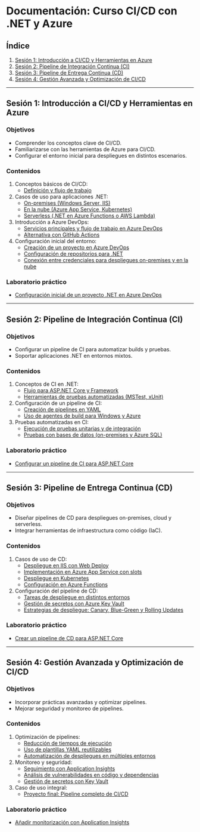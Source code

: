 # Documentación: Curso CI/CD con .NET y Azure

## Índice
1. [Sesión 1: Introducción a CI/CD y Herramientas en Azure](#sesión-1-introducción-a-cicd-y-herramientas-en-azure)
2. [Sesión 2: Pipeline de Integración Continua (CI)](#sesión-2-pipeline-de-integración-continua-ci)
3. [Sesión 3: Pipeline de Entrega Continua (CD)](#sesión-3-pipeline-de-entrega-continua-cd)
4. [Sesión 4: Gestión Avanzada y Optimización de CI/CD](#sesión-4-gestión-avanzada-y-optimización-de-cicd)

---

## Sesión 1: Introducción a CI/CD y Herramientas en Azure

### Objetivos
- Comprender los conceptos clave de CI/CD.
- Familiarizarse con las herramientas de Azure para CI/CD.
- Configurar el entorno inicial para despliegues en distintos escenarios.

### Contenidos
1. Conceptos básicos de CI/CD:
   - [Definición y flujo de trabajo](./Sesion1/ConceptosBasicos/DefinicionYFlujo.md)
2. Casos de uso para aplicaciones .NET:
   - [On-premises (Windows Server, IIS)](./Sesion1/CasosDeUso/OnPremises.md)
   - [En la nube (Azure App Service, Kubernetes)](./Sesion1/CasosDeUso/Nube.md)
   - [Serverless (.NET en Azure Functions o AWS Lambda)](./Sesion1/CasosDeUso/Serverless.md)
3. Introducción a Azure DevOps:
   - [Servicios principales y flujo de trabajo en Azure DevOps](./Sesion1/IntroduccionAzureDevOps/Servicios.md)
   - [Alternativa con GitHub Actions](./Sesion1/IntroduccionAzureDevOps/GitHubActions.md)
4. Configuración inicial del entorno:
   - [Creación de un proyecto en Azure DevOps](./Sesion1/ConfiguracionInicial/CrearProyecto.md)
   - [Configuración de repositorios para .NET](./Sesion1/ConfiguracionInicial/ConfigRepositorios.md)
   - [Conexión entre credenciales para despliegues on-premises y en la nube](./Sesion1/ConfiguracionInicial/ConexionCredenciales.md)

### Laboratorio práctico
- [Configuración inicial de un proyecto .NET en Azure DevOps](./Sesion1/Laboratorio/ConfiguracionInicial.md)

---

## Sesión 2: Pipeline de Integración Continua (CI)

### Objetivos
- Configurar un pipeline de CI para automatizar builds y pruebas.
- Soportar aplicaciones .NET en entornos mixtos.

### Contenidos
1. Conceptos de CI en .NET:
   - [Flujo para ASP.NET Core y Framework](./Sesion2/ConceptosCI/Flujo.md)
   - [Herramientas de pruebas automatizadas (MSTest, xUnit)](./Sesion2/ConceptosCI/PruebasAutomatizadas.md)
2. Configuración de un pipeline de CI:
   - [Creación de pipelines en YAML](./Sesion2/ConfiguracionPipeline/CreacionYAML.md)
   - [Uso de agentes de build para Windows y Azure](./Sesion2/ConfiguracionPipeline/AgentesBuild.md)
3. Pruebas automatizadas en CI:
   - [Ejecución de pruebas unitarias y de integración](./Sesion2/PruebasAutomatizadas/EjecucionPruebas.md)
   - [Pruebas con bases de datos (on-premises y Azure SQL)](./Sesion2/PruebasAutomatizadas/BasesDeDatos.md)

### Laboratorio práctico
- [Configurar un pipeline de CI para ASP.NET Core](./Sesion2/Laboratorio/PipelineCI.md)

---

## Sesión 3: Pipeline de Entrega Continua (CD)

### Objetivos
- Diseñar pipelines de CD para despliegues on-premises, cloud y serverless.
- Integrar herramientas de infraestructura como código (IaC).

### Contenidos
1. Casos de uso de CD:
   - [Despliegue en IIS con Web Deploy](./Sesion3/CasosDeUso/IISWebDeploy.md)
   - [Implementación en Azure App Service con slots](./Sesion3/CasosDeUso/AppServiceSlots.md)
   - [Despliegue en Kubernetes](./Sesion3/CasosDeUso/Kubernetes.md)
   - [Configuración en Azure Functions](./Sesion3/CasosDeUso/AzureFunctions.md)
2. Configuración del pipeline de CD:
   - [Tareas de despliegue en distintos entornos](./Sesion3/ConfiguracionPipeline/TareasDespliegue.md)
   - [Gestión de secretos con Azure Key Vault](./Sesion3/ConfiguracionPipeline/GestionSecretos.md)
   - [Estrategias de despliegue: Canary, Blue-Green y Rolling Updates](./Sesion3/ConfiguracionPipeline/EstrategiasDespliegue.md)

### Laboratorio práctico
- [Crear un pipeline de CD para ASP.NET Core](./Sesion3/Laboratorio/PipelineCD.md)

---

## Sesión 4: Gestión Avanzada y Optimización de CI/CD

### Objetivos
- Incorporar prácticas avanzadas y optimizar pipelines.
- Mejorar seguridad y monitoreo de pipelines.

### Contenidos
1. Optimización de pipelines:
   - [Reducción de tiempos de ejecución](./Sesion4/Optimizacion/ReduccionTiempos.md)
   - [Uso de plantillas YAML reutilizables](./Sesion4/Optimizacion/PlantillasYAML.md)
   - [Automatización de despliegues en múltiples entornos](./Sesion4/Optimizacion/DesplieguesMultientornos.md)
2. Monitoreo y seguridad:
   - [Seguimiento con Application Insights](./Sesion4/Monitoreo/SeguimientoInsights.md)
   - [Análisis de vulnerabilidades en código y dependencias](./Sesion4/Monitoreo/VulnerabilidadesCodigo.md)
   - [Gestión de secretos con Key Vault](./Sesion4/Monitoreo/GestionSecretos.md)
3. Caso de uso integral:
   - [Proyecto final: Pipeline completo de CI/CD](./Sesion4/CasoIntegral/ProyectoFinal.md)

### Laboratorio práctico
- [Añadir monitorización con Application Insights](./Sesion4/Laboratorio/ApplicationInsights.md)
